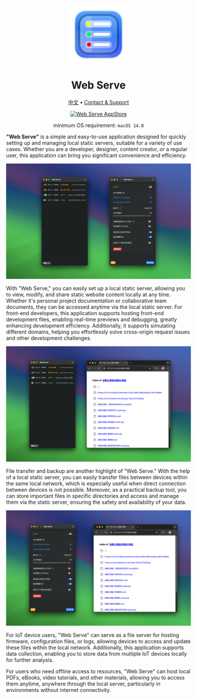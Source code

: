 <div align="center">
  <br />
  <br />
  <a href="https://wangchujiang.com/web-serve/">
  <img src="./assets/logo.png" alt="Web Serve LOGO" width="160" height="160">
  </a>
  <h1>Web Serve</h1>
  <!--rehype:style=border: 0;-->
  <p>
    <a href="./README.zh.md">中文</a> • 
    <a target="_blank" href="https://wangchujiang.com/#/contact">Contact & Support</a>
  </p>
  <p>
    <a target="_blank" href="https://apps.apple.com/app/web-serve/id6670167443" title="Web Serve AppStore"><img alt="Web Serve AppStore" src="https://tools.applemediaservices.com/api/badges/download-on-the-mac-app-store/black/en-us?size=250x83&amp;releaseDate=1705968000" height="51">
    </a>
  </p>
</div>

<div align="center">

minimum OS requirement: `macOS 14.0`

</div>

**"Web Serve"** is a simple and easy-to-use application designed for quickly setting up and managing local static servers, suitable for a variety of use cases. Whether you are a developer, designer, content creator, or a regular user, this application can bring you significant convenience and efficiency.

![Web Serve Screenshot 1](./assets/screenshots-1-cn.png)

With "Web Serve," you can easily set up a local static server, allowing you to view, modify, and share static website content locally at any time. Whether it's personal project documentation or collaborative team documents, they can be accessed anytime via the local static server. For front-end developers, this application supports hosting front-end development files, enabling real-time previews and debugging, greatly enhancing development efficiency. Additionally, it supports simulating different domains, helping you effortlessly solve cross-origin request issues and other development challenges.

![Web Serve Screenshot 2](./assets/screenshots-2-cn.png)

File transfer and backup are another highlight of "Web Serve." With the help of a local static server, you can easily transfer files between devices within the same local network, which is especially useful when direct connection between devices is not possible. Moreover, as a practical backup tool, you can store important files in specific directories and access and manage them via the static server, ensuring the safety and availability of your data.

![Web Serve Screenshot 3](./assets/screenshots-3-cn.png)

For IoT device users, "Web Serve" can serve as a file server for hosting firmware, configuration files, or logs, allowing devices to access and update these files within the local network. Additionally, this application supports data collection, enabling you to store data from multiple IoT devices locally for further analysis.

For users who need offline access to resources, "Web Serve" can host local PDFs, eBooks, video tutorials, and other materials, allowing you to access them anytime, anywhere through the local server, particularly in environments without internet connectivity.

<!--idoc:config:
site: Web Serve
title: Web Serve is a simple and easy-to-use application designed for quickly setting up and managing local static servers, suitable for a variety of use cases - 
keywords: Local Static Server,serve,http-server,Application,Quick Setup,Server Management,Front-End Development,Real-Time Preview,File Transfer,Data Backup,IoT Devices,Offline Access,Development Efficiency,Cross-Origin Requests,Static Website,Local Sharing,Document Hosting
-->
